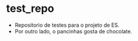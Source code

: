 # test_repo
- Repositorio de testes para o projeto de ES.
- Por outro lado, o pancinhas gosta de chocolate.
